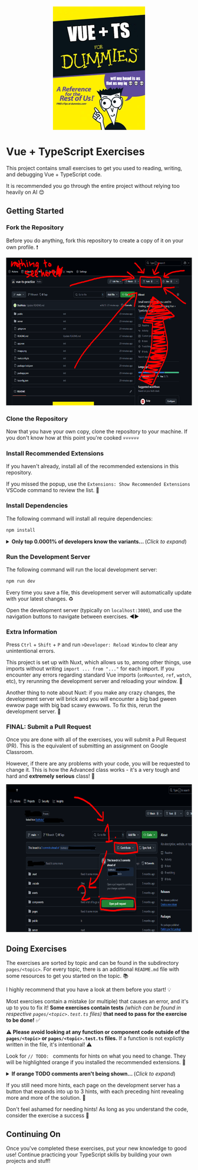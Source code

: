 <p align="center">
  <img alt="Vue + TS for Dummies" src="https://github.com/sitechtimes/vue-ts-practice/blob/main/public/for_dummies.png" width="250" />
</p>

# Vue + TypeScript Exercises

This project contains small exercises to get you used to reading, writing, and debugging Vue + TypeScript code.

It is recommended you go through the entire project without relying too heavily on AI 😊

## Getting Started

### Fork the Repository

Before you do anything, fork this repository to create a copy of it on your own profile. ❗

<img alt="How to Fork a Repository" src="https://github.com/sitechtimes/vue-ts-practice/blob/main/public/fork.png" height="400" />

### Clone the Repository

Now that you have your own copy, clone the repository to your machine. If you don't know how at this point you're cooked 💀💀💀💀💀💀

### Install Recommended Extensions

If you haven't already, install all of the recommended extensions in this repository.

If you missed the popup, use the `Extensions: Show Recommended Extensions` VSCode command to review the list. 📃

### Install Dependencies

The following command will install all require dependencies:

```sh
npm install
```

<details>
<summary><strong>Only top 0.0001% of developers know the variants... </strong>(<em>Click to expand</em>)</summary>

```sh
npm isntall
```

and

```sh
npm i
```

</details>

### Run the Development Server

The following command will run the local development server:

```sh
npm run dev
```

Every time you save a file, this development server will automatically update with your latest changes. ♻️

Open the development server (typically on `localhost:3000`), and use the navigation buttons to navigate between exercises. ◀️▶️

### Extra Information

Press `Ctrl` + `Shift` + `P` and run `>Developer: Reload Window` to clear any unintentional errors.

This project is set up with Nuxt, which allows us to, among other things, use imports without writing `import ... from "..."` for each import. If you encounter any errors regarding standard Vue imports (`onMounted`, `ref`, `watch`, etc), try rerunning the development server and reloading your window. 📀

Another thing to note about Nuxt: if you make any crazy changes, the development server will brick and you will encounter a big bad gween ewwow page with big bad scawy ewwows. To fix this, rerun the development server. 📀

### FINAL: Submit a Pull Request

Once you are done with all of the exercises, you will submit a Pull Request (PR). This is the equivalent of submitting an assignment on Google Classroom.

However, if there are any problems with your code, you will be requested to change it. This is how the Advanced class works - it's a very tough and hard and **extremely serious** class! 🤡

<img alt="How to create a Pull Request" src="https://github.com/sitechtimes/vue-ts-practice/blob/main/public/pr.png" height="400" />

## Doing Exercises

The exercises are sorted by topic and can be found in the subdirectory `pages/<topic>`. For every topic, there is an additional `README.md` file with some resources to get you started on the topic. 📚

I highly recommend that you have a look at them before you start! 💡

Most exercises contain a mistake (or multiple) that causes an error, and it's up to you to fix it! **Some exercises contain tests** _(which can be found in respective `pages/<topic>.test.ts` files)_ **that need to pass for the exercise to be done!** ✅

:warning: **Please avoid looking at any function or component code outside of the `pages/<topic>` or `pages/<topic>.test.ts` files.** If a function is not explictly written in the file, it's intentional! :warning:

Look for `// TODO: ` comments for hints on what you need to change. They will be highlighted orange if you installed the recommended extensions. 🔸

<details>
<summary><strong>If orange TODO comments aren't being shown... </strong>(<em>Click to expand</em>)</summary>

Look for this extension on the VSCode extension marketplace: `edwinhuish.better-comments-next`

</details>

If you still need more hints, each page on the development server has a button that expands into up to 3 hints, with each preceding hint revealing more and more of the solution. 👀

Don't feel ashamed for needing hints! As long as you understand the code, consider the exercise a success 🎉

## Continuing On

Once you've completed these exercises, put your new knowledge to good use! Continue practicing your TypeScript skills by building your own projects and stuff!
